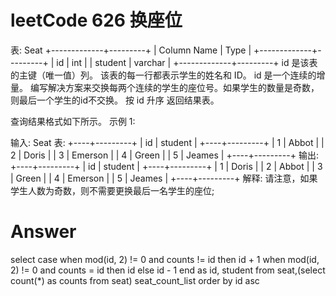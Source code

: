 # leetCode 626 换座位

表: Seat
+-------------+---------+
| Column Name | Type    |
+-------------+---------+
| id          | int     |
| student     | varchar |
+-------------+---------+
id 是该表的主键（唯一值）列。
该表的每一行都表示学生的姓名和 ID。
id 是一个连续的增量。
编写解决方案来交换每两个连续的学生的座位号。如果学生的数量是奇数，则最后一个学生的id不交换。
按 id 升序 返回结果表。

查询结果格式如下所示。
示例 1:

输入:
Seat 表:
+----+---------+
| id | student |
+----+---------+
| 1  | Abbot   |
| 2  | Doris   |
| 3  | Emerson |
| 4  | Green   |
| 5  | Jeames  |
+----+---------+
输出:
+----+---------+
| id | student |
+----+---------+
| 1  | Doris   |
| 2  | Abbot   |
| 3  | Green   |
| 4  | Emerson |
| 5  | Jeames  |
+----+---------+
解释:
请注意，如果学生人数为奇数，则不需要更换最后一名学生的座位;


# Answer
select
  case
    when mod(id, 2) != 0 and counts != id then id + 1
    when mod(id, 2) != 0 and counts = id then id
    else id - 1
  end as id, student
from seat,(select count(*) as counts from seat) seat_count_list
order by id asc
